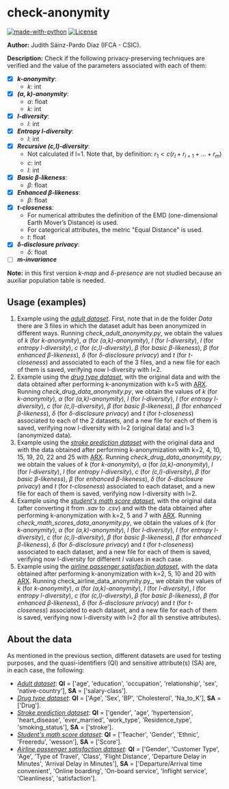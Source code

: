 # check-anonymity

[![made-with-python](https://img.shields.io/badge/Made%20with-Python-1f425f.svg)](https://www.python.org/)
[![License](https://img.shields.io/badge/License-Apache_2.0-blue.svg)](https://gitlab.ifca.es/sainzj/check-anonymity/-/blob/main/LICENSE)

**Author:** Judith Sáinz-Pardo Díaz (IFCA - CSIC).

**Description:** Check if the following privacy-preserving techniques are verified and the value of the parameters associated with each of them:
- [x] _**k-anonymity**_:
    - _k_: int
- [x] _**(α, k)-anonymity**_:
    - _α_: float
    - _k_: int
- [x] _**l-diversity**_:
    - _l_: int
- [x] _**Entropy l-diversity**_:
    - _l_: int
- [x] _**Recursive (c,l)-diversity**_:
    - Not calculated if l=1. Note that, by definition: $` r_{1} < c(r_{l}+r_{l+1}+...+r_{m}) `$
    - _c_: int
    - _l_: int
- [x] _**Basic β-likeness**_:
    - _β_: float
- [x] _**Enhanced β-likeness**_:
    - _β_: float
- [x] _**t-closeness**_:
    - For numerical attributes the definition of the EMD (one-dimensional Earth Mover’s Distance) is used.
    - For categorical attributes, the metric "Equal Distance" is used.
    - _t_: float
- [x] _**δ-disclosure privacy**_:
    - _δ_: float
- [ ] _**m-invariance**_

**Note:** in this first version _k-map_ and _δ-presence_ are not studied because an auxiliar population table is needed. 


## Usage (examples)
1. Example using the [_adult dataset_](https://archive.ics.uci.edu/ml/datasets/adult). First, note that in de the folder _Data_ there are 3 files in which the dataset adult has been anonymized in different ways. Running _check_adult_anonymity.py_, we obtain the values of _k_ (for _k-anonymity_), _α_ (for _(α,k)-anonymity_), _l_ (for _l-diversity_), _l_ (for _entropy l-diversity_), _c_ (for _(c,l)-diversity_), _β_ (for _basic β-likeness_), _β_ (for _enhanced β-likeness_), _δ_ (for _δ-disclosure privacy_) and _t_ (for _t-closeness_) and associated to each of the 3 files, and a new file for each of them is saved, verifying now l-diversity with l=2.
2. Example using the [_drug type dataset_](https://www.kaggle.com/datasets/prathamtripathi/drug-classification), with the original data and with the data obtained after performing k-anonymization with k=5 with [ARX](https://arx.deidentifier.org/). Running _check_drug_data_anonymity.py_, we obtain the values of _k_ (for _k-anonymity_), _α_ (for _(α,k)-anonymity_), _l_ (for _l-diversity_), _l_ (for _entropy l-diversity_), _c_ (for _(c,l)-diversity_), _β_ (for _basic β-likeness_), _β_ (for _enhanced β-likeness_), _δ_ (for _δ-disclosure privacy_) and _t_ (for _t-closeness_) associated to each of the 2 datasets, and a new file for each of them is saved, verifying now l-diversity with l=2 (original data) and l=3 (anonymized data).
3. Example using the [_stroke prediction dataset_](https://www.kaggle.com/datasets/fedesoriano/stroke-prediction-dataset) with the original data and with the data obtained after performing k-anonymization with k=2, 4, 10, 15, 19, 20, 22 and 25 with [ARX](https://arx.deidentifier.org/). Running _check_drug_data_anonymity.py_, we obtain the values of _k_ (for _k-anonymity_), _α_ (for _(α,k)-anonymity_), _l_ (for _l-diversity_), _l_ (for _entropy l-diversity_), _c_ (for _(c,l)-diversity_), _β_ (for _basic β-likeness_), _β_ (for _enhanced β-likeness_), _δ_ (for _δ-disclosure privacy_) and _t_ (for _t-closeness_) associated to each dataset, and a new file for each of them is saved, verifying now l-diversity with l=2.
4. Example using the [_student's math score dataset_](https://www.kaggle.com/datasets/soumyadiptadas/students-math-score-for-different-teaching-style), with the original data (after converting it from _.sav_ to _.csv_) and with the data obtained after performing k-anonymization with k=2, 5 and 7 with [ARX](https://arx.deidentifier.org/). Running _check_math_scores_data_anonymity.py_, we obtain the values of _k_ (for _k-anonymity_), _α_ (for _(α,k)-anonymity_), _l_ (for _l-diversity_), _l_ (for _entropy l-diversity_), _c_ (for _(c,l)-diversity_), _β_ (for _basic β-likeness_), _β_ (for _enhanced β-likeness_), _δ_ (for _δ-disclosure privacy_) and _t_ (for _t-closeness_) associated to each dataset, and a new file for each of them is saved, verifying now l-diversity for different _l_ values in each case.
5.  Example using the [_airline passenger satisfaction dataset_](https://www.kaggle.com/datasets/teejmahal20/airline-passenger-satisfaction?select=test.csv), with the data obtained after performing k-anonymization with k=2, 5, 10 and 20 with [ARX](https://arx.deidentifier.org/). Running check_airline_data_anonymity.py_, we obtain the values of _k_ (for _k-anonymity_), _α_ (for _(α,k)-anonymity_), _l_ (for _l-diversity_), _l_ (for _entropy l-diversity_), _c_ (for _(c,l)-diversity_), _β_ (for _basic β-likeness_), _β_ (for _enhanced β-likeness_), _δ_ (for _δ-disclosure privacy_) and _t_ (for _t-closeness_) associated to each dataset, and a new file for each of them is saved, verifying now l-diversity with l=2 (for all th senstive attributes).

## About the data
As mentioned in the previous section, different datasets are used for testing purposes, and the quasi-identifiers (QI) and sensitive attribute(s) (SA) are, in each case, the following:
- [_Adult dataset_](https://archive.ics.uci.edu/ml/datasets/adult): **QI** = ['age', 'education', 'occupation', 'relationship', 'sex', 'native-country'], **SA** = ['salary-class'].
- [_Drug type dataset_](https://www.kaggle.com/datasets/prathamtripathi/drug-classification): **QI** = ['Age', 'Sex', 'BP', 'Cholesterol', 'Na_to_K'], **SA** = ['Drug'].
- [_Stroke prediction dataset_](https://www.kaggle.com/datasets/fedesoriano/stroke-prediction-dataset): **QI** = ['gender', 'age', 'hypertension', 'heart_disease', 'ever_married', 'work_type', 'Residence_type', 'smoking_status'], **SA** = ['stroke'].
- [_Student's math score dataset_](https://www.kaggle.com/datasets/soumyadiptadas/students-math-score-for-different-teaching-style): **QI** = ['Teacher', 'Gender', 'Ethnic', 'Freeredu', 'wesson'], **SA** = ['Score'].
- [_Airline passenger satisfaction dataset_](https://www.kaggle.com/datasets/teejmahal20/airline-passenger-satisfaction?select=test.csv): **QI** = ['Gender', 'Customer Type', 'Age', 'Type of Travel', 'Class', 'Flight Distance', 'Departure Delay in Minutes', 'Arrival Delay in Minutes'], **SA** = ['Departure/Arrival time convenient', 'Online boarding', 'On-board service', 'Inflight service', 'Cleanliness', 'satisfaction'].
